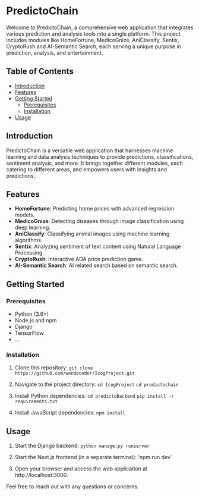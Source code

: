 # PredictoChain

Welcome to PredictoChain, a comprehensive web application that integrates various prediction and analysis tools into a single platform. This project includes modules like HomeFortune, MedicoGnize, AniClassify, Sentix, CryptoRush and AI-Semantic Search, each serving a unique purpose in prediction, analysis, and entertainment.

## Table of Contents
- [Introduction](#introduction)
- [Features](#features)
- [Getting Started](#getting-started)
  - [Prerequisites](#prerequisites)
  - [Installation](#installation)
- [Usage](#usage)

## Introduction
PredictoChain is a versatile web application that harnesses machine learning and data analysis techniques to provide predictions, classifications, sentiment analysis, and more. It brings together different modules, each catering to different areas, and empowers users with insights and predictions.

## Features
- **HomeFortune**: Predicting home prices with advanced regression models.
- **MedicoGnize**: Detecting diseases through image classification using deep learning.
- **AniClassify**: Classifying animal images using machine learning algorithms.
- **Sentix**: Analyzing sentiment of text content using Natural Language Processing.
- **CryptoRush**: Interactive ADA price prediction game.
- **AI-Semantic Search**: AI related search based on semantic search.

## Getting Started

### Prerequisites
- Python (3.6+)
- Node.js and npm
- Django
- TensorFlow
- ...

### Installation
1. Clone this repository:
`git clone https://github.com/wendecoder/IcogProject.git`

2. Navigate to the project directory:
`cd IcogProject`
`cd predictochain`

3. Install Python dependencies:
`cd predictoBackend`
`pip install -r requirements.txt`

4. Install JavaScript dependencies:
`npm install`


## Usage
1. Start the Django backend:
`python manage.py runserver`


2. Start the Next.js frontend (in a separate terminal):
'npm run dev`

3. Open your browser and access the web application at http://localhost:3000.

Feel free to reach out with any questions or concerns.
